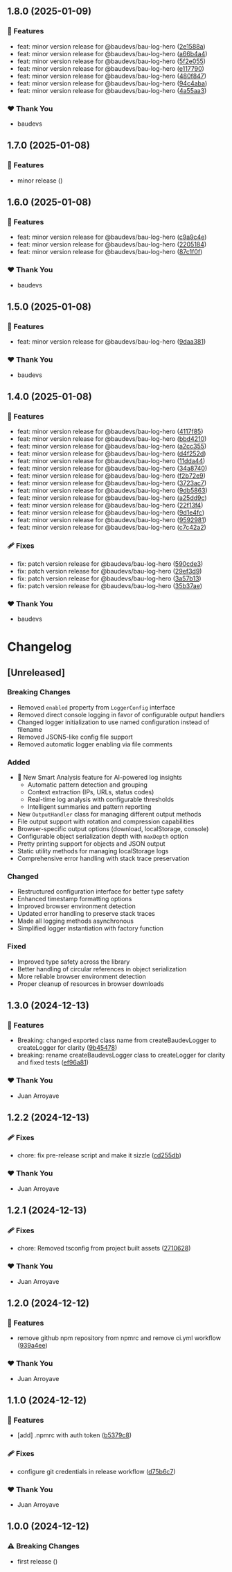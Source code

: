 ## 1.8.0 (2025-01-09)

### 🚀 Features

- feat: minor version release for @baudevs/bau-log-hero ([2e1588a](https://github.com/baudevs/baudevs-oss-monorepo/commit/2e1588a))
- feat: minor version release for @baudevs/bau-log-hero ([a66b4a4](https://github.com/baudevs/baudevs-oss-monorepo/commit/a66b4a4))
- feat: minor version release for @baudevs/bau-log-hero ([5f2e055](https://github.com/baudevs/baudevs-oss-monorepo/commit/5f2e055))
- feat: minor version release for @baudevs/bau-log-hero ([e117790](https://github.com/baudevs/baudevs-oss-monorepo/commit/e117790))
- feat: minor version release for @baudevs/bau-log-hero ([480f847](https://github.com/baudevs/baudevs-oss-monorepo/commit/480f847))
- feat: minor version release for @baudevs/bau-log-hero ([94c4aba](https://github.com/baudevs/baudevs-oss-monorepo/commit/94c4aba))
- feat: minor version release for @baudevs/bau-log-hero ([4a55aa3](https://github.com/baudevs/baudevs-oss-monorepo/commit/4a55aa3))

### ❤️ Thank You

- baudevs

## 1.7.0 (2025-01-08)

### 🚀 Features

- minor release ([](https://github.com/baudevs/baudevs-oss-monorepo/commit/))

## 1.6.0 (2025-01-08)

### 🚀 Features

- feat: minor version release for @baudevs/bau-log-hero ([c9a9c4e](https://github.com/baudevs/baudevs-oss-monorepo/commit/c9a9c4e))
- feat: minor version release for @baudevs/bau-log-hero ([2205184](https://github.com/baudevs/baudevs-oss-monorepo/commit/2205184))
- feat: minor version release for @baudevs/bau-log-hero ([87c1f0f](https://github.com/baudevs/baudevs-oss-monorepo/commit/87c1f0f))

### ❤️ Thank You

- baudevs

## 1.5.0 (2025-01-08)

### 🚀 Features

- feat: minor version release for @baudevs/bau-log-hero ([9daa381](https://github.com/baudevs/baudevs-oss-monorepo/commit/9daa381))

### ❤️ Thank You

- baudevs

## 1.4.0 (2025-01-08)

### 🚀 Features

- feat: minor version release for @baudevs/bau-log-hero ([4117f85](https://github.com/baudevs/baudevs-oss-monorepo/commit/4117f85))
- feat: minor version release for @baudevs/bau-log-hero ([bbd4210](https://github.com/baudevs/baudevs-oss-monorepo/commit/bbd4210))
- feat: minor version release for @baudevs/bau-log-hero ([a2cc355](https://github.com/baudevs/baudevs-oss-monorepo/commit/a2cc355))
- feat: minor version release for @baudevs/bau-log-hero ([d4f252d](https://github.com/baudevs/baudevs-oss-monorepo/commit/d4f252d))
- feat: minor version release for @baudevs/bau-log-hero ([11dda44](https://github.com/baudevs/baudevs-oss-monorepo/commit/11dda44))
- feat: minor version release for @baudevs/bau-log-hero ([34a8740](https://github.com/baudevs/baudevs-oss-monorepo/commit/34a8740))
- feat: minor version release for @baudevs/bau-log-hero ([f2b72e9](https://github.com/baudevs/baudevs-oss-monorepo/commit/f2b72e9))
- feat: minor version release for @baudevs/bau-log-hero ([3723ac7](https://github.com/baudevs/baudevs-oss-monorepo/commit/3723ac7))
- feat: minor version release for @baudevs/bau-log-hero ([9db5863](https://github.com/baudevs/baudevs-oss-monorepo/commit/9db5863))
- feat: minor version release for @baudevs/bau-log-hero ([a25dd9c](https://github.com/baudevs/baudevs-oss-monorepo/commit/a25dd9c))
- feat: minor version release for @baudevs/bau-log-hero ([22f13f4](https://github.com/baudevs/baudevs-oss-monorepo/commit/22f13f4))
- feat: minor version release for @baudevs/bau-log-hero ([9d1e4fc](https://github.com/baudevs/baudevs-oss-monorepo/commit/9d1e4fc))
- feat: minor version release for @baudevs/bau-log-hero ([9592981](https://github.com/baudevs/baudevs-oss-monorepo/commit/9592981))
- feat: minor version release for @baudevs/bau-log-hero ([c7c42a2](https://github.com/baudevs/baudevs-oss-monorepo/commit/c7c42a2))

### 🩹 Fixes

- fix: patch version release for @baudevs/bau-log-hero ([590cde3](https://github.com/baudevs/baudevs-oss-monorepo/commit/590cde3))
- fix: patch version release for @baudevs/bau-log-hero ([29ef3d9](https://github.com/baudevs/baudevs-oss-monorepo/commit/29ef3d9))
- fix: patch version release for @baudevs/bau-log-hero ([3a57b13](https://github.com/baudevs/baudevs-oss-monorepo/commit/3a57b13))
- fix: patch version release for @baudevs/bau-log-hero ([35b37ae](https://github.com/baudevs/baudevs-oss-monorepo/commit/35b37ae))

### ❤️ Thank You

- baudevs

# Changelog

## [Unreleased]

### Breaking Changes

- Removed `enabled` property from `LoggerConfig` interface
- Removed direct console logging in favor of configurable output handlers
- Changed logger initialization to use named configuration instead of filename
- Removed JSON5-like config file support
- Removed automatic logger enabling via file comments

### Added

- 🧠 New Smart Analysis feature for AI-powered log insights
  - Automatic pattern detection and grouping
  - Context extraction (IPs, URLs, status codes)
  - Real-time log analysis with configurable thresholds
  - Intelligent summaries and pattern reporting
- New `OutputHandler` class for managing different output methods
- File output support with rotation and compression capabilities
- Browser-specific output options (download, localStorage, console)
- Configurable object serialization depth with `maxDepth` option
- Pretty printing support for objects and JSON output
- Static utility methods for managing localStorage logs
- Comprehensive error handling with stack trace preservation

### Changed

- Restructured configuration interface for better type safety
- Enhanced timestamp formatting options
- Improved browser environment detection
- Updated error handling to preserve stack traces
- Made all logging methods asynchronous
- Simplified logger instantiation with factory function

### Fixed

- Improved type safety across the library
- Better handling of circular references in object serialization
- More reliable browser environment detection
- Proper cleanup of resources in browser downloads

## 1.3.0 (2024-12-13)

### 🚀 Features

- Breaking: changed exported class name from createBaudevLogger to createLogger for clarity ([9b45478](https://github.com/baudevs/baudevs-oss-monorepo/commit/9b45478))
- breaking: rename createBaudevsLogger class to createLogger for clarity and fixed tests ([ef96a81](https://github.com/baudevs/baudevs-oss-monorepo/commit/ef96a81))

### ❤️ Thank You

- Juan Arroyave

## 1.2.2 (2024-12-13)

### 🩹 Fixes

- chore: fix pre-release script and make it sizzle ([cd255db](https://github.com/baudevs/baudevs-oss-monorepo/commit/cd255db))

### ❤️ Thank You

- Juan Arroyave

## 1.2.1 (2024-12-13)

### 🩹 Fixes

- chore: Removed tsconfig from project built assets ([2710628](https://github.com/baudevs/baudevs-oss-monorepo/commit/2710628))

### ❤️ Thank You

- Juan Arroyave

## 1.2.0 (2024-12-12)

### 🚀 Features

- remove github npm repository from npmrc and remove ci.yml workflow ([939a4ee](https://github.com/baudevs/baudevs-oss-monorepo/commit/939a4ee))

### ❤️ Thank You

- Juan Arroyave

## 1.1.0 (2024-12-12)

### 🚀 Features

- [add] .npmrc with auth token ([b5379c8](https://github.com/baudevs/baudevs-oss-monorepo/commit/b5379c8))

### 🩹 Fixes

- configure git credentials in release workflow ([d75b6c7](https://github.com/baudevs/baudevs-oss-monorepo/commit/d75b6c7))

### ❤️ Thank You

- Juan Arroyave

## 1.0.0 (2024-12-12)

### ⚠️  Breaking Changes

- first release ([](https://github.com/baudevs/baudevs-oss-monorepo/commit/))
